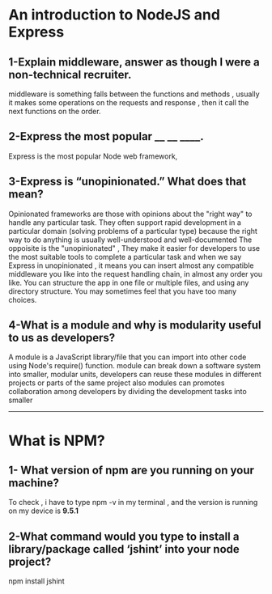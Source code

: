 # An introduction to NodeJS and Express

## 1-Explain middleware, answer as though I were a non-technical recruiter.
middleware is something falls between the functions and methods , 
usually it makes some operations on the requests and response , then it call the next functions on the order.

## 2-Express the most popular __ __ ____.
Express is the most popular Node web framework,

## 3-Express is “unopinionated.” What does that mean?

Opinionated frameworks are those with opinions about the "right way" to handle any particular task. They often support rapid development in a particular domain (solving problems of a particular type) because the right way to do anything is usually well-understood and well-documented
The oppoisite is the "unopinionated" , They make it easier for developers to use the most suitable tools to complete a particular task
and when we say Express in unopinionated , it means you can insert almost any compatible middleware you like into the request handling chain,
in almost any order you like. 
You can structure the app in one file or multiple files, and using any directory structure. You may sometimes feel that you have too many choices.

## 4-What is a module and why is modularity useful to us as developers?
A module is a JavaScript library/file that you can import into other code using Node's require() function.
module can break down a software system into smaller, modular units, developers can reuse these modules in different projects or parts of the same project
also modules can promotes collaboration among developers by dividing the development tasks into smaller
***
# What is NPM?
## 1- What version of npm are you running on your machine?
To check , i have to type npm -v in my terminal , and the version is running on my device is **9.5.1**

## 2-What command would you type to install a library/package called ‘jshint’ into your node project?
npm install jshint
